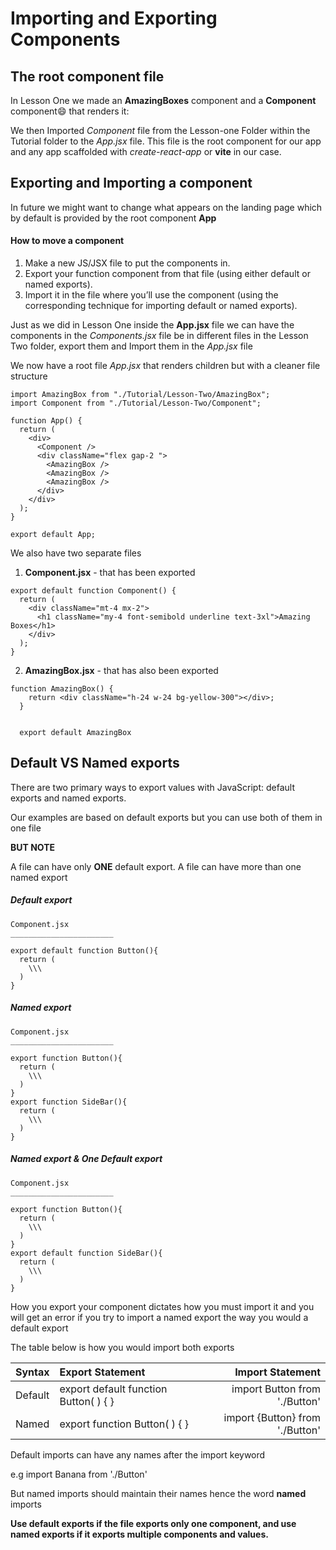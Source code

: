 # Importing and Exporting Components

## The root component file

In Lesson One we made an **AmazingBoxes** component and a **Component** component😄 that renders it:

We then Imported _Component_ file from the Lesson-one Folder within the Tutorial folder to the _App.jsx_ file. This file is the root component for our app and any app scaffolded with _create-react-app_ or **vite** in our case.

## Exporting and Importing a component

In future we might want to change what appears on the landing page which by default is provided by the root component **App**

#### How to move a component

1. Make a new JS/JSX file to put the components in.
2. Export your function component from that file (using either default or named exports).
3. Import it in the file where you’ll use the component (using the corresponding technique for importing default or named exports).

Just as we did in Lesson One inside the **App.jsx** file we can have the components in the _Components.jsx_ file be in different files in the Lesson Two folder, export them and Import them in the _App.jsx_ file

We now have a root file _App.jsx_ that renders children but with a cleaner file structure

```
import AmazingBox from "./Tutorial/Lesson-Two/AmazingBox";
import Component from "./Tutorial/Lesson-Two/Component";

function App() {
  return (
    <div>
      <Component />
      <div className="flex gap-2 ">
        <AmazingBox />
        <AmazingBox />
        <AmazingBox />
      </div>
    </div>
  );
}

export default App;

```

We also have two separate files

1. **Component.jsx** - that has been exported

```
export default function Component() {
  return (
    <div className="mt-4 mx-2">
      <h1 className="my-4 font-semibold underline text-3xl">Amazing Boxes</h1>
    </div>
  );
}
```

2.  **AmazingBox.jsx** - that has also been exported

```
function AmazingBox() {
    return <div className="h-24 w-24 bg-yellow-300"></div>;
  }


  export default AmazingBox
```

## Default VS Named exports

There are two primary ways to export values with JavaScript: default exports and named exports.

Our examples are based on default exports but you can use both of them in one file

**BUT NOTE**

A file can have only **ONE** default export. A file can have more than one named export

##### Default export

```
Component.jsx
_______________________

export default function Button(){
  return (
    \\\
  )
}

```

##### Named export

```
Component.jsx
_______________________

export function Button(){
  return (
    \\\
  )
}
export function SideBar(){
  return (
    \\\
  )
}

```

##### Named export & One Default export

```
Component.jsx
_______________________

export function Button(){
  return (
    \\\
  )
}
export default function SideBar(){
  return (
    \\\
  )
}

```

How you export your component dictates how you must import it and you will get an error if you try to import a named export the way you would a default export

The table below is how you would import both exports

| Syntax  | Export Statement                      |                Import Statement |
| ------- | :------------------------------------ | ------------------------------: |
| Default | export default function Button( ) { } |   import Button from './Button' |
| Named   | export function Button( ) { }         | import {Button} from './Button' |

Default imports can have any names after the import keyword

e.g import Banana from './Button'

But named imports should maintain their names hence the word **named** imports

**Use default exports if the file exports only one component, and use named exports if it exports multiple components and values.**

